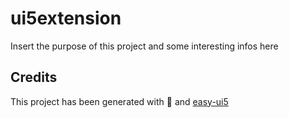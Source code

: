 # ui5extension

Insert the purpose of this project and some interesting infos here

## Credits

This project has been generated with 💙 and [easy-ui5](https://github.com/SAP)
